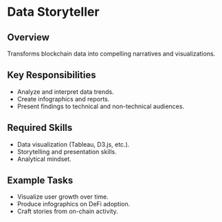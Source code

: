# Data Storyteller

## Overview
Transforms blockchain data into compelling narratives and visualizations.

## Key Responsibilities
- Analyze and interpret data trends.
- Create infographics and reports.
- Present findings to technical and non-technical audiences.

## Required Skills
- Data visualization (Tableau, D3.js, etc.).
- Storytelling and presentation skills.
- Analytical mindset.

## Example Tasks
- Visualize user growth over time.
- Produce infographics on DeFi adoption.
- Craft stories from on-chain activity.